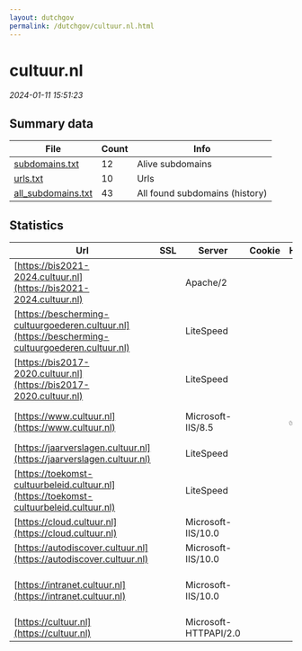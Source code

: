 ```yaml
---
layout: dutchgov
permalink: /dutchgov/cultuur.nl.html
---
```



# cultuur.nl
*2024-01-11 15:51:23*
## Summary data


| File       | Count | Info |
|------------|-------|------|
|[subdomains.txt](/data/cultuur.nl/subdomains.txt)|12|Alive subdomains|
|[urls.txt](/data/cultuur.nl/urls.txt)|10|Urls|
|[all_subdomains.txt](/data/cultuur.nl/all_subdomains.txt)|43|All found subdomains (history)|


## Statistics


| Url | SSL | Server | Cookie | HSTS | CSP | XFO | XXP | RP | Tech |Title |
|------------|-------|------|------|------|------|------|------|------|------|------|
|[https://bis2021-2024.cultuur.nl](https://bis2021-2024.cultuur.nl)| |Apache/2| | | | | | :white_check_mark: |Apache HTTP Server:2 MySQL PHP:7.3.33 WordPress|bis2021-2024 – E...|
|[https://bescherming-cultuurgoederen.cultuur.nl](https://bescherming-cultuurgoederen.cultuur.nl)| |LiteSpeed| | | | | | :white_check_mark: |HTTP/3 LiteSpeed PHP:8.2.11||
|[https://bis2017-2020.cultuur.nl](https://bis2017-2020.cultuur.nl)| |LiteSpeed| | | | | | :white_check_mark: |HTTP/3 LiteSpeed MySQL PHP:8.2.11 WordPress|Raad voor Cultuu...|
|[https://www.cultuur.nl](https://www.cultuur.nl)| |Microsoft-IIS/8.5| |:white_check_mark: |:warning: | :white_check_mark: | :white_check_mark: | :white_check_mark: |IIS:8.5 Microsoft ASP.NET Windows Server|Document Moved|
|[https://jaarverslagen.cultuur.nl](https://jaarverslagen.cultuur.nl)| |LiteSpeed| | | | | | :white_check_mark: |HTTP/3 LiteSpeed PHP:8.2.11||
|[https://toekomst-cultuurbeleid.cultuur.nl](https://toekomst-cultuurbeleid.cultuur.nl)| |LiteSpeed| | | | | | :white_check_mark: |HTTP/3 LiteSpeed PHP:8.2.11|Toekomst Cultuur...|
|[https://cloud.cultuur.nl](https://cloud.cultuur.nl)| |Microsoft-IIS/10.0| | | | :white_check_mark: | | :white_check_mark: |IIS:10.0 Windows Server||
|[https://autodiscover.cultuur.nl](https://autodiscover.cultuur.nl)| |Microsoft-IIS/10.0| | | | | | :white_check_mark: |IIS:10.0 Windows Server||
|[https://intranet.cultuur.nl](https://intranet.cultuur.nl)| |Microsoft-IIS/10.0| | | | | | :white_check_mark: |IIS:10.0 Microsoft ASP.NET Microsoft SharePoint:16.0.0.10389 NTLM Windows Server||
|[https://cultuur.nl](https://cultuur.nl)| |Microsoft-HTTPAPI/2.0| | | | | | :white_check_mark: |Microsoft HTTPAPI:2.0|Not Found|